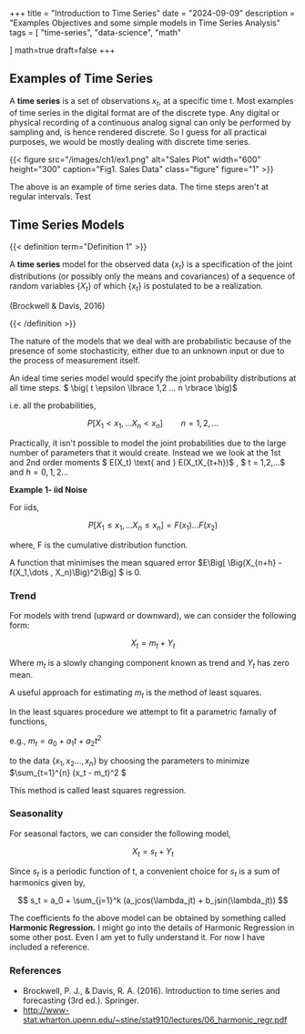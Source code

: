 +++
title = "Introduction to Time Series"
date = "2024-09-09"
description = "Examples Objectives and some simple models in Time Series Analysis"
tags = [
    "time-series",
    "data-science", "math"

]
math=true
draft=false
+++

## Examples of Time Series

A **time series** is a set of observations $x_t$, at a specific time t. Most examples of time series in the digital format are of the discrete type. Any digital or physical recording of a continuous analog signal can only be performed by sampling and, is hence rendered discrete. So I guess for all practical purposes, we would be mostly dealing with discrete time series. 



{{< figure src="/images/ch1/ex1.png" alt="Sales Plot" width="600" height="300" caption="Fig1. Sales Data" class="figure" figure="1"  >}}

The above is an example of time series data. The time steps aren't at regular intervals. Test



## Time Series Models
 
{{< definition term="Definition 1" >}}

A **time series** model for the observed data $\lbrace x_t \rbrace$ is a specification of the joint
distributions (or possibly only the means and covariances) of a sequence of random
variables $\lbrace X_t \rbrace$ of which $\lbrace x_t\rbrace$ is postulated to be a realization.

(Brockwell & Davis, 2016)

{{< /definition >}}

The nature of the models that we deal with are probabilistic because of the presence of some stochasticity, either due to an unknown input or due 
to the process of measurement itself. 

An ideal time series model would specify the joint probability distributions at all time steps. $ \big( t \epsilon  \lbrace 1,2 ... n \rbrace \big)$

i.e. all the probabilities,

$$P[X_1 < x_1, ... X_n < x_n ]  \hspace{2em}   n = 1,2, \ldots $$

Practically, it isn't possible to model the joint probabilities due to the large number of parameters that it would create. Instead we we look at the
1st and 2nd order moments $ E(X_t) \text{ and } E(X_tX_{t+h})$ , $ t = 1,2,...$ and $h = 0,1,2...$



**Example 1- iid Noise**


For iids,

$$ P[X_1\leq x_1,\dots X_n \leq x_n ] = F(x_1)\dots F(x_2)$$

where, F is the cumulative distribution function.

A function that minimises the mean squared error $E\Big[ \Big(X_{n+h} - f(X_1,\dots , X_n)\Big)^2\Big] $ is 0.



### Trend

For models with trend (upward or downward), we can consider the following form:

$$ X_t = m_t + Y_t
$$

Where $m_t$ is a slowly changing component known as trend and $Y_t$ has zero mean.

A useful approach for estimating $m_t$ is the method of least squares.

In the least squares procedure we attempt to fit a parametric famaliy of functions,

e.g.,  $m_t =  a_0 + a_1t + a_2t^2$

to the data $\lbrace x_1,x_2...,x_n \rbrace$ by choosing the parameters to minimize  $\sum_{t=1}^{n} (x_t - m_t)^2 $

This method is called least squares regression.

### Seasonality

For seasonal factors, we can consider the following model,

$$ X_t = s_t + Y_t $$


Since $s_t$ is a periodic function of t, a convenient choice for $s_t$ is a sum of harmonics given by,

$$ s_t = a_0 + \sum_{j=1}^k (a_jcos(\lambda_jt) + b_jsin(\lambda_jt))
$$


The coefficients fo the above model can be obtained by something called **Harmonic Regression.** I might go into the details of Harmonic Regression in some other post. Even I am yet to fully understand it. For now I have included a reference.
### References

- Brockwell, P. J., & Davis, R. A. (2016). Introduction to time series and forecasting (3rd ed.). Springer.
-  http://www-stat.wharton.upenn.edu/~stine/stat910/lectures/06_harmonic_regr.pdf